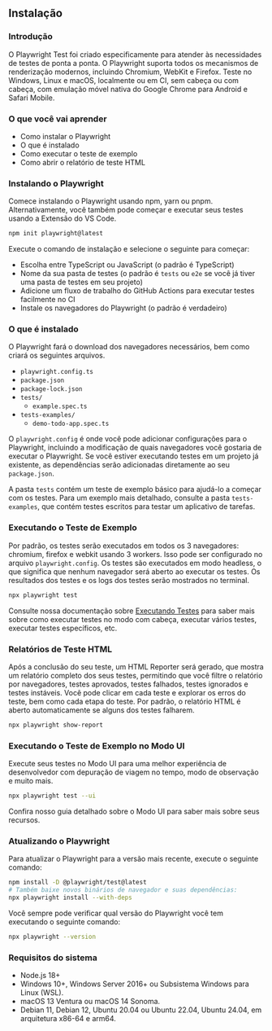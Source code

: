 ## Instalação
### Introdução

O Playwright Test foi criado especificamente para atender às necessidades de testes de ponta a ponta. O Playwright suporta todos os mecanismos de renderização modernos, incluindo Chromium, WebKit e Firefox. Teste no Windows, Linux e macOS, localmente ou em CI, sem cabeça ou com cabeça, com emulação móvel nativa do Google Chrome para Android e Safari Mobile.

### O que você vai aprender

- Como instalar o Playwright
- O que é instalado
- Como executar o teste de exemplo
- Como abrir o relatório de teste HTML

### Instalando o Playwright

Comece instalando o Playwright usando npm, yarn ou pnpm. Alternativamente, você também pode começar e executar seus testes usando a Extensão do VS Code.

```bash
npm init playwright@latest
```

Execute o comando de instalação e selecione o seguinte para começar:

- Escolha entre TypeScript ou JavaScript (o padrão é TypeScript)
- Nome da sua pasta de testes (o padrão é `tests` ou `e2e` se você já tiver uma pasta de testes em seu projeto)
- Adicione um fluxo de trabalho do GitHub Actions para executar testes facilmente no CI
- Instale os navegadores do Playwright (o padrão é verdadeiro)

### O que é instalado

O Playwright fará o download dos navegadores necessários, bem como criará os seguintes arquivos.

- `playwright.config.ts`
- `package.json`
- `package-lock.json`
- `tests/`
  - `example.spec.ts`
- `tests-examples/`
  - `demo-todo-app.spec.ts`

O `playwright.config` é onde você pode adicionar configurações para o Playwright, incluindo a modificação de quais navegadores você gostaria de executar o Playwright. Se você estiver executando testes em um projeto já existente, as dependências serão adicionadas diretamente ao seu `package.json`.

A pasta `tests` contém um teste de exemplo básico para ajudá-lo a começar com os testes. Para um exemplo mais detalhado, consulte a pasta `tests-examples`, que contém testes escritos para testar um aplicativo de tarefas.

### Executando o Teste de Exemplo

Por padrão, os testes serão executados em todos os 3 navegadores: chromium, firefox e webkit usando 3 workers. Isso pode ser configurado no arquivo `playwright.config`. Os testes são executados em modo headless, o que significa que nenhum navegador será aberto ao executar os testes. Os resultados dos testes e os logs dos testes serão mostrados no terminal.

```bash
npx playwright test
```

Consulte nossa documentação sobre [Executando Testes](https://playwright.dev/docs/running-tests) para saber mais sobre como executar testes no modo com cabeça, executar vários testes, executar testes específicos, etc.

### Relatórios de Teste HTML

Após a conclusão do seu teste, um HTML Reporter será gerado, que mostra um relatório completo dos seus testes, permitindo que você filtre o relatório por navegadores, testes aprovados, testes falhados, testes ignorados e testes instáveis. Você pode clicar em cada teste e explorar os erros do teste, bem como cada etapa do teste. Por padrão, o relatório HTML é aberto automaticamente se alguns dos testes falharem.

```bash
npx playwright show-report
```

### Executando o Teste de Exemplo no Modo UI

Execute seus testes no Modo UI para uma melhor experiência de desenvolvedor com depuração de viagem no tempo, modo de observação e muito mais.

```bash
npx playwright test --ui
```

Confira nosso guia detalhado sobre o Modo UI para saber mais sobre seus recursos.

### Atualizando o Playwright

Para atualizar o Playwright para a versão mais recente, execute o seguinte comando:

```bash
npm install -D @playwright/test@latest
# Também baixe novos binários de navegador e suas dependências:
npx playwright install --with-deps
```

Você sempre pode verificar qual versão do Playwright você tem executando o seguinte comando:

```bash
npx playwright --version
```

### Requisitos do sistema

- Node.js 18+
- Windows 10+, Windows Server 2016+ ou Subsistema Windows para Linux (WSL).
- macOS 13 Ventura ou macOS 14 Sonoma.
- Debian 11, Debian 12, Ubuntu 20.04 ou Ubuntu 22.04, Ubuntu 24.04, em arquitetura x86-64 e arm64.